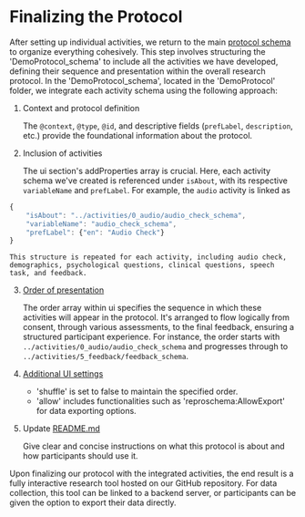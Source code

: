 # Finalizing the Protocol

After setting up individual activities, we return to the main [protocol schema](https://github.com/ReproNim/reproschema-demo-protocol/blob/main/reproschema_demo_protocol/reproschema_demo_protocol_schema) to organize everything cohesively. This step involves structuring the 'DemoProtocol_schema' to include all the activities we have developed, defining their sequence and presentation within the overall research protocol. In the 'DemoProtocol_schema', located in the 'DemoProtocol' folder, we integrate each activity schema using the following approach:

1. Context and protocol definition

    The `@context`, `@type`, `@id`, and descriptive fields (`prefLabel`, `description`, etc.) provide the foundational information about the protocol.

2. Inclusion of activities

    The ui section's addProperties array is crucial. Here, each activity schema we've created is referenced under `isAbout`, with its respective `variableName` and `prefLabel`. For example, the `audio` activity is linked as

```javascript
{
    "isAbout": "../activities/0_audio/audio_check_schema",
    "variableName": "audio_check_schema",
    "prefLabel": {"en": "Audio Check"}
}
```

    This structure is repeated for each activity, including audio check, demographics, psychological questions, clinical questions, speech task, and feedback.

3. [Order of presentation](https://github.com/ReproNim/reproschema-demo-protocol/blob/454ea9b65ef563c70cd496de7c8f22fbbc18ba5a/reproschema_demo_protocol/reproschema_demo_protocol_schema#L50)

    The order array within ui specifies the sequence in which these activities will appear in the protocol. It's arranged to flow logically from consent, through various assessments, to the final feedback, ensuring a structured participant experience. For instance, the order starts with `../activities/0_audio/audio_check_schema` and progresses through to `../activities/5_feedback/feedback_schema`.

4. [Additional UI settings](https://github.com/ReproNim/reproschema-demo-protocol/blob/454ea9b65ef563c70cd496de7c8f22fbbc18ba5a/reproschema_demo_protocol/reproschema_demo_protocol_schema#L23)
    - 'shuffle' is set to false to maintain the specified order.
    - 'allow' includes functionalities such as 'reproschema:AllowExport' for data exporting options.

5. Update [README.md](https://github.com/ReproNim/reproschema-demo-protocol/blob/main/reproschema_demo_protocol/README.md)

    Give clear and concise instructions on what this protocol is about and how participants should use it.

Upon finalizing our protocol with the integrated activities, the end result is a fully interactive research tool hosted on our GitHub repository. For data collection, this tool can be linked to a backend server, or participants can be given the option to export their data directly.
